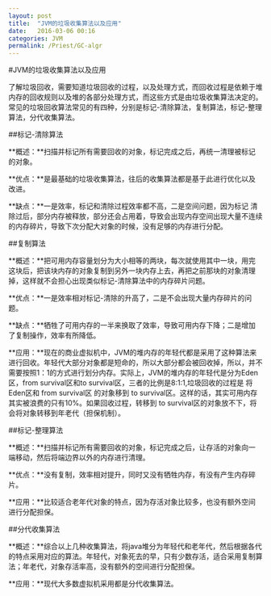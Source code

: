 ```yaml
---
layout: post
title:  "JVM的垃圾收集算法以及应用"
date:   2016-03-06 00:16
categories: JVM
permalink: /Priest/GC-algr
---
```

#JVM的垃圾收集算法以及应用

了解垃圾回收，需要知道垃圾回收的过程，以及处理方式，而回收过程是依赖于堆内存的回收规则以及堆的各部分处理方式，而这些方式是由垃圾收集算法决定的。常见的垃圾回收算法常见的有四种，分别是标记-清除算法，复制算法，标记-整理算法，分代收集算法。

##标记-清除算法

**概述：**扫描并标记所有需要回收的对象，标记完成之后，再统一清理被标记的对象。 

**优点：**是最基础的垃圾收集算法，往后的收集算法都是基于此进行优化以及改进。

**缺点：**一是效率，标记和清除过程效率都不高，二是空间问题，因为标记 清除过后，部分内存被释放，部分还会占用着，导致会出现内存空间出现大量不连续的内存碎片，导致下次分配大对象的时候，没有足够的内存进行分配。

##复制算法

**概述：**把可用内存容量划分为大小相等的两块，每次就使用其中一块，用完这块后，把该块内存的对象复制到另外一块内存上去，再把之前那块的对象清理掉，这样就不会担心出现类似标记-清除算法中的内存碎片问题。

**优点：**一是效率相对标记-清除的升高了，二是不会出现大量内存碎片的问题。

**缺点：**牺牲了可用内存的一半来换取了效率，导致可用内存下降；二是增加了复制操作，效率有所降低。

**应用：**现在的商业虚拟机中，JVM的堆内存的年轻代都是采用了这种算法来进行回收。年轻代大部分对象都是短命的，所以大部分都会被回收掉，所以，并不需要按照1：1的方式进行划分内存。实际上，JVM的堆内存的年轻代是分为Eden区，from survival区和to survival区，三者的比例是8:1:1,垃圾回收的过程是 将Eden区和 from survival区 的对象移到 to survival区。这样的话，其实可用内存其实被浪费的只有10%。如果回收过程，转移到 to survival区的对象放不下，将会将对象转移到年老代（担保机制）。
   
##标记-整理算法

**概述：**扫描并标记所有需要回收的对象，标记完成之后，让存活的对象向一端移动，然后将端边界以外的内存进行清理。

**优点：**没有复制，效率相对提升，同时又没有牺牲内存，有没有产生内存碎片。

**应用：**比较适合老年代对象的特点，因为存活对象比较多，也没有额外空间进行分配担保。
   
##分代收集算法

**概述：**综合以上几种收集算法，将java堆分为年轻代和老年代，然后根据各代的特点采用对应的算法。年轻代，对象死去的早，只有少数存活，适合采用复制算法；年老代，对象存活率高，没有额外的空间进行分配担保。

**应用：**现代大多数虚拟机采用都是分代收集算法。
	
				